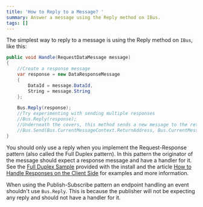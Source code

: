 ```yaml
---
title: 'How to Reply to a Message? '
summary: Answer a message using the Reply method on IBus.
tags: []
---
```


The simplest way to reply to a message is using the Reply method on `IBus`, like this:


```C#
public void Handle(RequestDataMessage message)
{
    //Create a response message
    var response = new DataResponseMessage
    { 
        DataId = message.DataId,
        String = message.String
    };
    
    Bus.Reply(response); 
    //Try experimenting with sending multiple responses
    //Bus.Reply(response); 
    //Underneath the covers, this method sends a new message to the return address on the message being handled.
    //Bus.Send(Bus.CurrentMessageContext.ReturnAddress, Bus.CurrentMessageContext.Id, responseMessage);
}
```

You should only use a reply when you implement the Request-Response pattern (also called the Full Duplex pattern). In this pattern the originator of the message should expect a response message and have a handler for it. See the [Full Duplex Sample](full-duplex-sample) provided with the install and the article [How to Handle Responses on the Client Side](how-do-i-handle-responses-on-the-client-side.md) for examples and more information.

When using the Publish-Subscribe pattern an endpoint handling an event shouldn't use `Bus.Reply`. This is because the publisher will not be expecting any reply and should not have a handler for it.

